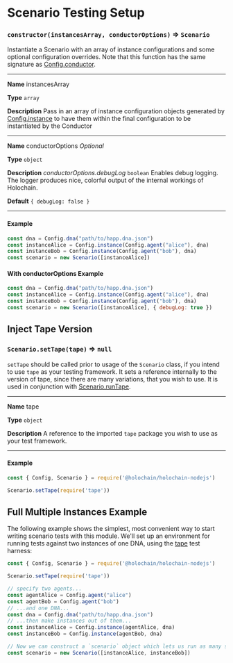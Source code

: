# Scenario Testing Setup

### `constructor(instancesArray, conductorOptions)` => `Scenario`

Instantiate a Scenario with an array of instance configurations and some optional configuration overrides. Note that this function
has the same signature as [Config.conductor](./testing_configuration.md#full-conductor-configuration).

___
**Name** instancesArray

**Type** `array`

**Description** Pass in an array of instance configuration objects generated by [Config.instance](./testing_configuration.md#instances) to have them within the
final configuration to be instantiated by the Conductor
___
**Name** conductorOptions *Optional*

**Type** `object`

**Description** *conductorOptions.debugLog* `boolean` Enables debug logging. The logger produces nice, colorful output of the internal workings of Holochain.

**Default** `{ debugLog: false }`
___

#### Example
```javascript
const dna = Config.dna("path/to/happ.dna.json")
const instanceAlice = Config.instance(Config.agent("alice"), dna)
const instanceBob = Config.instance(Config.agent("bob"), dna)
const scenario = new Scenario([instanceAlice])
```

#### With conductorOptions Example
```javascript
const dna = Config.dna("path/to/happ.dna.json")
const instanceAlice = Config.instance(Config.agent("alice"), dna)
const instanceBob = Config.instance(Config.agent("bob"), dna)
const scenario = new Scenario([instanceAlice], { debugLog: true })
```

## Inject Tape Version

### `Scenario.setTape(tape)` => `null`

`setTape` should be called prior to usage of the `Scenario` class, if you intend to use `tape` as your testing framework. It sets a reference internally to the version of tape, since there are many variations, that you wish to use. It is used in conjunction with [Scenario.runTape](./scenario_testing_running_tape.md).

___
**Name** tape

**Type** `object`

**Description** A reference to the imported `tape` package you wish to use as your test framework.
___

#### Example
```javascript
const { Config, Scenario } = require('@holochain/holochain-nodejs')

Scenario.setTape(require('tape'))
```

## Full Multiple Instances Example
The following example shows the simplest, most convenient way to start writing scenario tests with this module. We'll set up an environment for running tests against two instances of one DNA, using the [tape](https://github.com/substack/tape) test harness:
```javascript
const { Config, Scenario } = require('@holochain/holochain-nodejs')

Scenario.setTape(require('tape'))

// specify two agents...
const agentAlice = Config.agent("alice")
const agentBob = Config.agent("bob")
// ...and one DNA...
const dna = Config.dna("path/to/happ.dna.json")
// ...then make instances out of them...
const instanceAlice = Config.instance(agentAlice, dna)
const instanceBob = Config.instance(agentBob, dna)

// Now we can construct a `scenario` object which lets us run as many scenario tests as we want involving the two instances we set up:
const scenario = new Scenario([instanceAlice, instanceBob])
```
